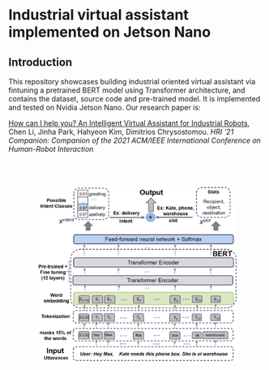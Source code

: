 # Industrial virtual assistant implemented on Jetson Nano

## Introduction
This repository showcases building industrial oriented virtual assistant via fintuning a pretrained BERT model using Transformer architecture, and contains the dataset, source code and pre-trained model. It is implemented and tested on
Nvidia Jetson Nano. Our research paper is:

[How can I help you? An Intelligent Virtual Assistant for Industrial Robots](https://dl.acm.org/doi/10.1145/3434074.3447163), 
 Chen Li, Jinha Park, Hahyeon Kim, Dimitrios Chrysostomou. *HRI '21 Companion: Companion of the 2021 ACM/IEEE International Conference on Human-Robot Interaction*

<img style="padding: inherit" src="https://github.com/lcroy/Jetson_nano/blob/main/Image/BERT.png" width="400" />